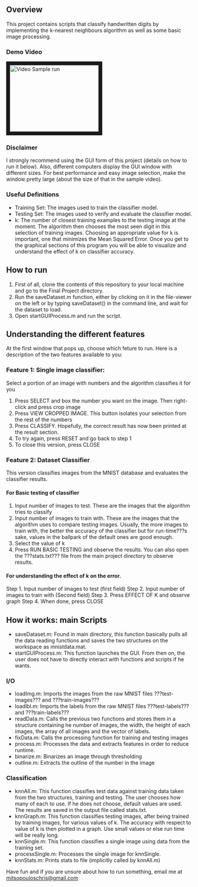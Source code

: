 ## Overview
This project contains scripts that classify handwritten digits by implementing the k-nearest neighbours algorithm as well as some basic image processing.

### Demo Video
<a href="http://www.youtube.com/watch?feature=player_embedded&v=0cHgmif84_Y
" target="_blank"><img src="http://img.youtube.com/vi/0cHgmif84_Y/0.jpg" 
alt="Video Sample run" width="240" height="180" border="10" /></a>

### Disclaimer
I strongly recommend using the GUI form of this project (details on how to run it below). Also, different computers display the GUI window with different sizes. For best performance and easy image selection, make the window pretty large (about the size of that in the sample video).

### Useful Definitions

- Training Set: The images used to train the classifier model.
- Testing Set: The images used to verify and evaluate the classifier model.
- k:  The number of closest training examples to the testing image at the moment. The algorithm then chooses the most seen digit in this selection of training images. Choosing an appropriate value for k is important, one that minimizes the Mean Squared Error. Once you get to the graphical sections of this program you will be able to visualize and understand the effect of k on classifier accuracy.

## How to run
1. First of all, clone the contents of this repository to your local machine and go to the Final Project directory.
2. Run the saveDataset.m function, either by clicking on it in the file-viewer on the left or by typing saveDataset() in the command line, and wait for the dataset to load.
3. Open startGUIProcess.m and run the script.

## Understanding the different features

At the first window that pops up, choose which feture to run. Here is a description of the two features available to you:

### Feature 1: Single image classifier: 
Select a portion of an image with numbers and the algorithm classifies it for you

1. Press SELECT and box the number you want on the image. Then right-click and press crop image
2. Press VIEW CROPPED IMAGE. This button isolates your selection from the rest of the numbers
3. Press CLASSIFY. Hopefully, the correct result has now been printed at the result section.
4. To try again, press RESET and go back to step 1
5. To close this version, press CLOSE

### Feature 2: Dataset Classifier
This version classifies images from the MNIST database and evaluates the classifier results. 

#### For Basic testing of classifier
1. Input number of images to test. These are the images that the algorithm tries to classify
2. Input number of images to train with. These are the images that the algorithm uses to compare testing images. Usually, the more images to train with, the better the accuracy of the classifier but for run-time???s sake, values in the ballpark of the default ones are good enough.
3. Select the value of k
4. Press RUN BASIC TESTING and observe the results. You can also open the ???stats.txt??? file from the main project directory to observe results.

#### For understanding the effect of k on the error.
Step 1. Input number of images to test (first field)
Step 2. Input number of images to train with (Second field)
Step 3. Press EFFECT OF K and observe graph
Step 4. When done, press CLOSE

## How it works: main Scripts

- saveDataset.m: Found in main directory, this function basically pulls all the data reading functions and saves the two structures on the workspace as mnistdata.mat.
- startGUIProcess.m: This function launches the GUI. From then on, the user does not have to directly interact with functions and scripts if he wants.

### I/O
- loadImg.m: Imports the images from the raw MNIST files ???test-images??? and ???train-images???
- loadlbl.m: Imports the labels from the raw MNIST files ???test-labels??? and ???train-labels???
- readData.m: Calls the previous two functions and stores them in a structure containing he number of images, the width, the height of each images, the array of all images and the vector of labels.
- fixData.m: Calls the processing function for training and testing images
- process.m: Processes the data and extracts features in order to reduce runtime.
- binarize.m: Binarizes an image through thresholding
- outline.m: Extracts the outline of the number in the image

### Classification

- knnAll.m: This function classifies test data against training data taken from the two structures, training and testing. The user chooses how many of each to use. If he does not choose, default values are used. The results are saved in the output file called stats.txt.
- knnGraph.m: This function classifies testing images, after being trained by training images, for various values of k. The accuracy with respect to value of k is then plotted in a graph. Use small values or else run time will be really long.
- knnSingle.m: This function classifies a single image using data from the training set.
- processSingle.m: Processes the single image for knnSingle.
- knnStats.m: Prints stats to file (implicitly called by knnAll.m)

Have fun and if you are unsure about how to run something, email me at mitsopouloschris@gmail.com



